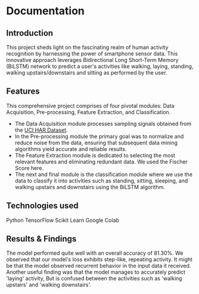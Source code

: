 # Documentation

## Introduction
This project sheds light on the fascinating realm of human activity recognition by harnessing the power of smartphone sensor data. This innovative approach leverages Bidirectional Long Short-Term Memory (BiLSTM) network to predict a user's activities like walking, laying, standing, walking upstairs/downstairs and sitting as performed by the user. 

## Features
This comprehensive project comprises of four pivotal modules: Data Acquisition, Pre-processing, Feature Extraction, and Classification. 
* The Data Acquisition module processes sampling signals obtained from the [UCI HAR Dataset](https://archive.ics.uci.edu/dataset/240/human+activity+recognition+using+smartphones).
* In the Pre-processing module the primary goal was to normalize and reduce noise from the data, ensuring that subsequent data mining algorithms yield accurate and reliable results.
* The Feature Extraction module is dedicated to selecting the most relevant features and eliminating redundant data. We used the Fischer Score here.
* The next and final module is the classification module where we use the data to classify it into activities such as standing, sitting, sleeping, and walking upstairs and downstairs using the BiLSTM algorithm.

## Technologies used
Python
TensorFlow
Scikit Learn
Google Colab

## Results & Findings
The model performed quite well with an overall accuracy of 81.30%.
We observed that our model's loss exhibits step-like, repeating activity. It might be that the model observed recurrent behavior in the input data it received.
Another useful finding was that the model manages to accurately predict 'laying' activity, But is confused between the activities such as 'walking upstairs' and 'walking downstairs'.
